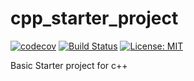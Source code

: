 # cpp_starter_project
[![codecov](https://codecov.io/gh/jonnerloller/waves/branch/master/graph/badge.svg)](https://codecov.io/gh/jonnerloller/cpp_starter_project)
[![Build Status](https://travis-ci.org/jonnerloller/waves.svg?branch=master)](https://travis-ci.org/jonnerloller/cpp_starter_project)
[![License: MIT](https://img.shields.io/badge/License-MIT-green.svg)](https://opensource.org/licenses/MIT)

Basic Starter project for c++
